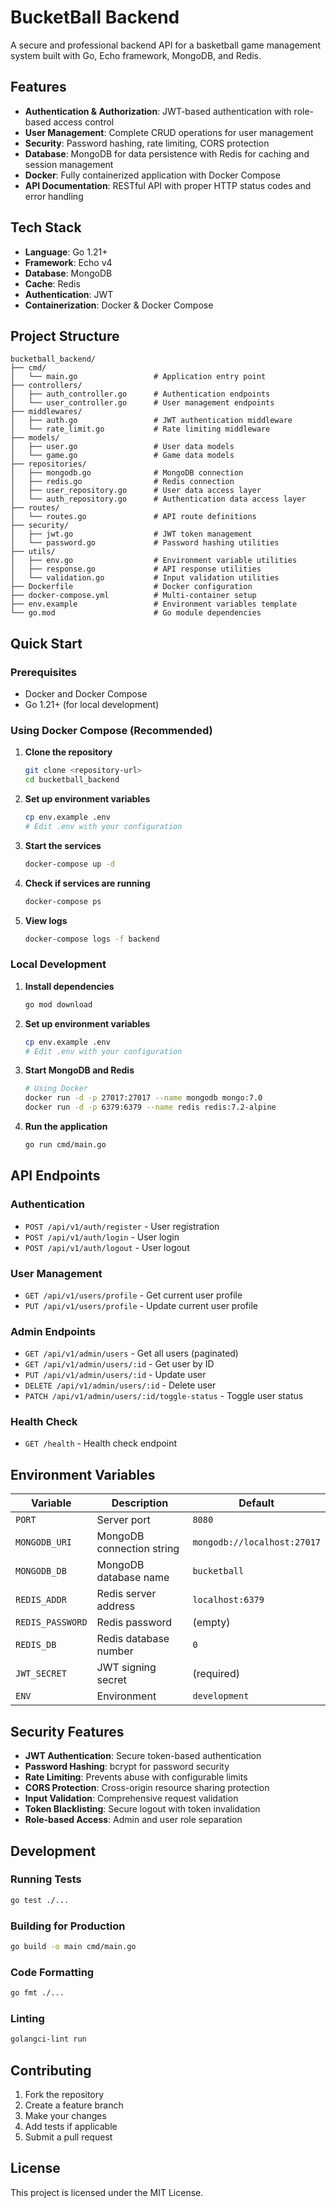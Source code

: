 # BucketBall Backend

A secure and professional backend API for a basketball game management system built with Go, Echo framework, MongoDB, and Redis.

## Features

- **Authentication & Authorization**: JWT-based authentication with role-based access control
- **User Management**: Complete CRUD operations for user management
- **Security**: Password hashing, rate limiting, CORS protection
- **Database**: MongoDB for data persistence with Redis for caching and session management
- **Docker**: Fully containerized application with Docker Compose
- **API Documentation**: RESTful API with proper HTTP status codes and error handling

## Tech Stack

- **Language**: Go 1.21+
- **Framework**: Echo v4
- **Database**: MongoDB
- **Cache**: Redis
- **Authentication**: JWT
- **Containerization**: Docker & Docker Compose

## Project Structure

```
bucketball_backend/
├── cmd/
│   └── main.go                 # Application entry point
├── controllers/
│   ├── auth_controller.go      # Authentication endpoints
│   └── user_controller.go      # User management endpoints
├── middlewares/
│   ├── auth.go                 # JWT authentication middleware
│   └── rate_limit.go           # Rate limiting middleware
├── models/
│   ├── user.go                 # User data models
│   └── game.go                 # Game data models
├── repositories/
│   ├── mongodb.go              # MongoDB connection
│   ├── redis.go                # Redis connection
│   ├── user_repository.go      # User data access layer
│   └── auth_repository.go      # Authentication data access layer
├── routes/
│   └── routes.go               # API route definitions
├── security/
│   ├── jwt.go                  # JWT token management
│   └── password.go             # Password hashing utilities
├── utils/
│   ├── env.go                  # Environment variable utilities
│   ├── response.go             # API response utilities
│   └── validation.go           # Input validation utilities
├── Dockerfile                  # Docker configuration
├── docker-compose.yml          # Multi-container setup
├── env.example                 # Environment variables template
└── go.mod                      # Go module dependencies
```

## Quick Start

### Prerequisites

- Docker and Docker Compose
- Go 1.21+ (for local development)

### Using Docker Compose (Recommended)

1. **Clone the repository**
   ```bash
   git clone <repository-url>
   cd bucketball_backend
   ```

2. **Set up environment variables**
   ```bash
   cp env.example .env
   # Edit .env with your configuration
   ```

3. **Start the services**
   ```bash
   docker-compose up -d
   ```

4. **Check if services are running**
   ```bash
   docker-compose ps
   ```

5. **View logs**
   ```bash
   docker-compose logs -f backend
   ```

### Local Development

1. **Install dependencies**
   ```bash
   go mod download
   ```

2. **Set up environment variables**
   ```bash
   cp env.example .env
   # Edit .env with your configuration
   ```

3. **Start MongoDB and Redis**
   ```bash
   # Using Docker
   docker run -d -p 27017:27017 --name mongodb mongo:7.0
   docker run -d -p 6379:6379 --name redis redis:7.2-alpine
   ```

4. **Run the application**
   ```bash
   go run cmd/main.go
   ```

## API Endpoints

### Authentication
- `POST /api/v1/auth/register` - User registration
- `POST /api/v1/auth/login` - User login
- `POST /api/v1/auth/logout` - User logout

### User Management
- `GET /api/v1/users/profile` - Get current user profile
- `PUT /api/v1/users/profile` - Update current user profile

### Admin Endpoints
- `GET /api/v1/admin/users` - Get all users (paginated)
- `GET /api/v1/admin/users/:id` - Get user by ID
- `PUT /api/v1/admin/users/:id` - Update user
- `DELETE /api/v1/admin/users/:id` - Delete user
- `PATCH /api/v1/admin/users/:id/toggle-status` - Toggle user status

### Health Check
- `GET /health` - Health check endpoint

## Environment Variables

| Variable | Description | Default |
|----------|-------------|---------|
| `PORT` | Server port | `8080` |
| `MONGODB_URI` | MongoDB connection string | `mongodb://localhost:27017` |
| `MONGODB_DB` | MongoDB database name | `bucketball` |
| `REDIS_ADDR` | Redis server address | `localhost:6379` |
| `REDIS_PASSWORD` | Redis password | (empty) |
| `REDIS_DB` | Redis database number | `0` |
| `JWT_SECRET` | JWT signing secret | (required) |
| `ENV` | Environment | `development` |

## Security Features

- **JWT Authentication**: Secure token-based authentication
- **Password Hashing**: bcrypt for password security
- **Rate Limiting**: Prevents abuse with configurable limits
- **CORS Protection**: Cross-origin resource sharing protection
- **Input Validation**: Comprehensive request validation
- **Token Blacklisting**: Secure logout with token invalidation
- **Role-based Access**: Admin and user role separation

## Development

### Running Tests
```bash
go test ./...
```

### Building for Production
```bash
go build -o main cmd/main.go
```

### Code Formatting
```bash
go fmt ./...
```

### Linting
```bash
golangci-lint run
```

## Contributing

1. Fork the repository
2. Create a feature branch
3. Make your changes
4. Add tests if applicable
5. Submit a pull request

## License

This project is licensed under the MIT License.
